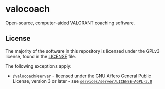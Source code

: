 # valocoach

Open-source, computer-aided VALORANT coaching software.

## License

The majority of the software in this repository is licensed under the GPLv3 license, found in the
[LICENSE](LICENSE) file.

The following exceptions apply:

- `@valocoach@server` - licensed under the GNU Affero General Public License, version 3 or later -
  see [`services/server/LICENSE-AGPL-3.0`](./services/server/LICENSE-AGPL-3.0)

